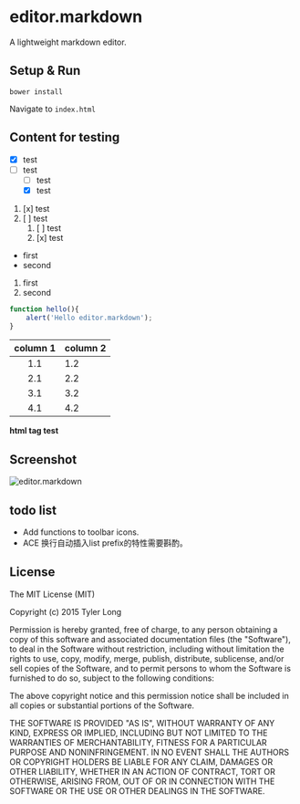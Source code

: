 # editor.markdown

A lightweight markdown editor.


## Setup & Run

`bower install`

Navigate to `index.html`


## Content for testing

- [x] test
- [ ] test
    - [ ] test
    - [x] test

1. [x] test
2. [ ] test
    1. [ ] test
    2. [x] test

- first
- second

1. first
2. second

```javascript
function hello(){
    alert('Hello editor.markdown');
}
```

column 1 | column 2
:---------:|---------
1.1 | 1.2
2.1 | 2.2
3.1 | 3.2
4.1 | 4.2


<strong>html tag test</strong>


## Screenshot

![editor.markdown](https://github.com/tylerlong/editor.markdown/raw/master/editor.markdown.png)


## todo list

- Add functions to toolbar icons.
- ACE 换行自动插入list prefix的特性需要斟酌。


## License

The MIT License (MIT)

Copyright (c) 2015 Tyler Long

Permission is hereby granted, free of charge, to any person obtaining a copy
of this software and associated documentation files (the "Software"), to deal
in the Software without restriction, including without limitation the rights
to use, copy, modify, merge, publish, distribute, sublicense, and/or sell
copies of the Software, and to permit persons to whom the Software is
furnished to do so, subject to the following conditions:

The above copyright notice and this permission notice shall be included in
all copies or substantial portions of the Software.

THE SOFTWARE IS PROVIDED "AS IS", WITHOUT WARRANTY OF ANY KIND, EXPRESS OR
IMPLIED, INCLUDING BUT NOT LIMITED TO THE WARRANTIES OF MERCHANTABILITY,
FITNESS FOR A PARTICULAR PURPOSE AND NONINFRINGEMENT. IN NO EVENT SHALL THE
AUTHORS OR COPYRIGHT HOLDERS BE LIABLE FOR ANY CLAIM, DAMAGES OR OTHER
LIABILITY, WHETHER IN AN ACTION OF CONTRACT, TORT OR OTHERWISE, ARISING FROM,
OUT OF OR IN CONNECTION WITH THE SOFTWARE OR THE USE OR OTHER DEALINGS IN
THE SOFTWARE.
